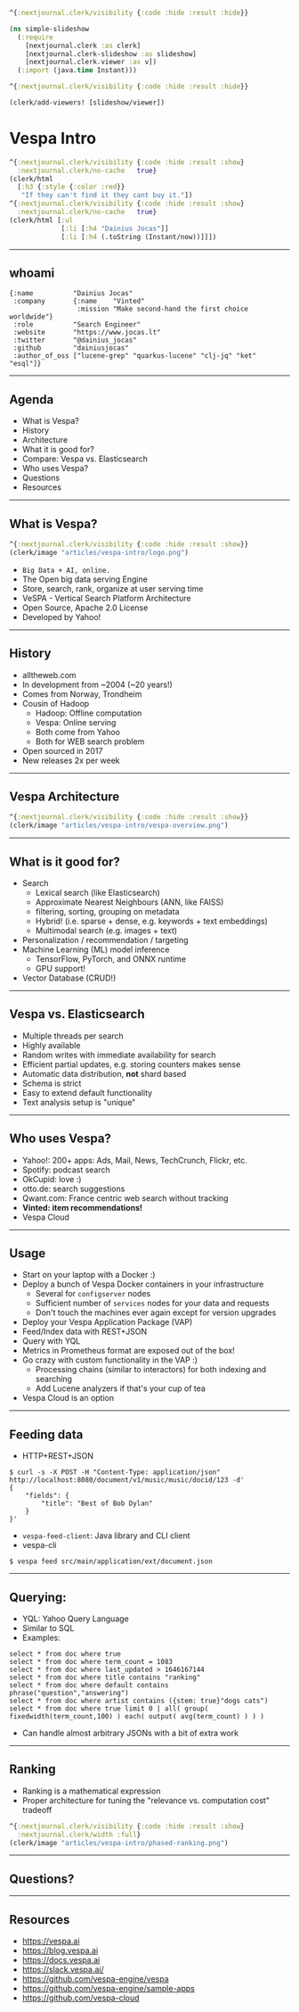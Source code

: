 ```clojure
^{:nextjournal.clerk/visibility {:code :hide :result :hide}}

(ns simple-slideshow
  (:require
    [nextjournal.clerk :as clerk]
    [nextjournal.clerk-slideshow :as slideshow]
    [nextjournal.clerk.viewer :as v])
  (:import (java.time Instant)))

^{:nextjournal.clerk/visibility {:code :hide :result :hide}}

(clerk/add-viewers! [slideshow/viewer])
```

# Vespa Intro

```clojure
^{:nextjournal.clerk/visibility {:code :hide :result :show}
  :nextjournal.clerk/no-cache   true}
(clerk/html
  [:h3 {:style {:color :red}}
   "If they can't find it they cant buy it."])
^{:nextjournal.clerk/visibility {:code :hide :result :show}
  :nextjournal.clerk/no-cache   true}
(clerk/html [:ul
             [:li [:h4 "Dainius Jocas"]]
             [:li [:h4 (.toString (Instant/now))]]])
```

---

## whoami

```edn
{:name          "Dainius Jocas"
 :company       {:name    "Vinted"
                 :mission "Make second-hand the first choice worldwide"}
 :role          "Search Engineer"
 :website       "https://www.jocas.lt"
 :twitter       "@dainius_jocas"
 :github        "dainiusjocas"
 :author_of_oss ["lucene-grep" "quarkus-lucene" "clj-jq" "ket" "esql"]}
```

---

## Agenda

- What is Vespa?
- History
- Architecture
- What it is good for?
- Compare: Vespa vs. Elasticsearch
- Who uses Vespa?
- Questions
- Resources

---

## What is Vespa?

```clojure
^{:nextjournal.clerk/visibility {:code :hide :result :show}}
(clerk/image "articles/vespa-intro/logo.png")
```

- `Big Data + AI, online.`
- The Open big data serving Engine
- Store, search, rank, organize at user serving time
- VeSPA - Vertical Search Platform Architecture
- Open Source, Apache 2.0 License
- Developed by Yahoo!

---

## History

- alltheweb.com
- In development from ~2004 (~20 years!)
- Comes from Norway, Trondheim
- Cousin of Hadoop
  - Hadoop: Offline computation
  - Vespa: Online serving
  - Both come from Yahoo
  - Both for WEB search problem
- Open sourced in 2017
- New releases 2x per week

---

## Vespa Architecture

```clojure
^{:nextjournal.clerk/visibility {:code :hide :result :show}}
(clerk/image "articles/vespa-intro/vespa-overview.png")
```

--- 

## What is it good for?

- Search
  - Lexical search (like Elasticsearch)
  - Approximate Nearest Neighbours (ANN, like FAISS)
  - filtering, sorting, grouping on metadata
  - Hybrid! (i.e. sparse + dense, e.g. keywords + text embeddings)
  - Multimodal search (e.g. images + text)
- Personalization / recommendation / targeting 
- Machine Learning (ML) model inference
  - TensorFlow, PyTorch, and ONNX runtime
  - GPU support!
- Vector Database (CRUD!)

---

[//]: # (## Note on Hybrid search)

[//]: # ()
[//]: # (- Keyword search can get the job done)

[//]: # (- Adding hybrid can help with)

[//]: # (  - When not enough results are retrieved)

[//]: # ()
[//]: # (---)

## Vespa vs. Elasticsearch

- Multiple threads per search
- Highly available
- Random writes with immediate availability for search
- Efficient partial updates, e.g. storing counters makes sense
- Automatic data distribution, **not** shard based
- Schema is strict
- Easy to extend default functionality
- Text analysis setup is "unique"

---

## Who uses Vespa?

- Yahoo!: 200+ apps: Ads, Mail, News, TechCrunch, Flickr, etc.
- Spotify: podcast search
- OkCupid: love :)
- otto.de: search suggestions
- Qwant.com: France centric web search without tracking
- **Vinted: item recommendations!**
- Vespa Cloud

---

## Usage

- Start on your laptop with a Docker :)
- Deploy a bunch of Vespa Docker containers in your infrastructure
  - Several for `configserver` nodes
  - Sufficient number of `services` nodes for your data and requests
  - Don't touch the machines ever again except for version upgrades
- Deploy your Vespa Application Package (VAP)
- Feed/Index data with REST+JSON
- Query with YQL
- Metrics in Prometheus format are exposed out of the box!
- Go crazy with custom functionality in the VAP :)
  - Processing chains (similar to interactors) for both indexing and searching
  - Add Lucene analyzers if that's your cup of tea
- Vespa Cloud is an option

---

## Feeding data

- HTTP+REST+JSON
```shell
$ curl -s -X POST -H "Content-Type: application/json" http://localhost:8080/document/v1/music/music/docid/123 -d'
{
    "fields": {
        "title": "Best of Bob Dylan"
    }
}'
```
- `vespa-feed-client`: Java library and CLI client
- vespa-cli
```shell
$ vespa feed src/main/application/ext/document.json
```
---

## Querying:

- YQL: Yahoo Query Language
- Similar to SQL
- Examples:

```text
select * from doc where true
select * from doc where term_count = 1083
select * from doc where last_updated > 1646167144
select * from doc where title contains "ranking"
select * from doc where default contains phrase("question","answering")
select * from doc where artist contains ({stem: true}"dogs cats")
select * from doc where true limit 0 | all( group( fixedwidth(term_count,100) ) each( output( avg(term_count) ) ) )
```
- Can handle almost arbitrary JSONs with a bit of extra work

---

## Ranking

- Ranking is a mathematical expression
- Proper architecture for tuning the "relevance vs. computation cost" tradeoff

```clojure
^{:nextjournal.clerk/visibility {:code :hide :result :show}
  :nextjournal.clerk/width :full}
(clerk/image "articles/vespa-intro/phased-ranking.png")
```

---

## Questions?

---

## Resources

- https://vespa.ai
- https://blog.vespa.ai
- https://docs.vespa.ai
- https://slack.vespa.ai/
- https://github.com/vespa-engine/vespa
- https://github.com/vespa-engine/sample-apps
- https://github.com/vespa-cloud
